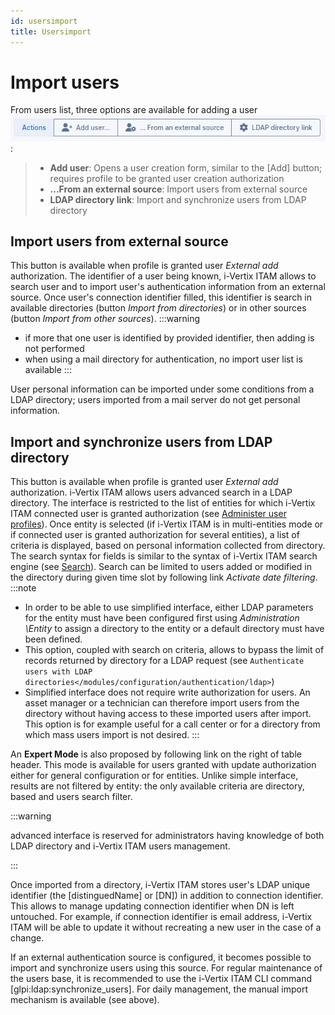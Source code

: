 ```yaml
---
id: usersimport
title: Usersimport
---
```


# Import users

From users list, three options are available for adding a user
![addUserAll](../../../assets/modules/administration/images/addUserAll.png):

> - **Add user**: Opens a user creation form, similar to the
>   [Add] button; requires profile to be granted user
>   creation authorization
> - **...From an external source**: Import users from external source
> - **LDAP directory link**: Import and synchronize users from LDAP
>   directory

## Import users from external source

This button is available when profile is granted user *External add*
authorization. The identifier of a user being known, i-Vertix ITAM allows to
search user and to import user's authentication information from an
external source. Once user's connection identifier filled, this
identifier is search in available directories (button *Import from
directories*) or in other sources (button *Import from other sources*).
:::warning

- if more that one user is identified by provided identifier, then
  adding is not performed
- when using a mail directory for authentication, no import user list is
  available
:::

User personal information can be imported under some conditions from a
LDAP directory; users imported from a mail server do not get personal
information.

## Import and synchronize users from LDAP directory

This button is available when profile is granted user *External add*
authorization. i-Vertix ITAM allows users advanced search in a LDAP directory.
The interface is restricted to the list of entities for which i-Vertix ITAM
connected user is granted authorization (see
[Administer user profiles](/asset-management/modules/administration/profiles/profiles)). Once entity is selected (if i-Vertix ITAM is in multi-entities mode
or if connected user is granted authorization for several entities), a
list of criteria is displayed, based on personal information collected
from directory. The search syntax for fields is similar to the syntax of
i-Vertix ITAM search engine (see [Search](/asset-management/first-steps/search)). Search can be limited to users added or modified in the
directory during given time slot by following link *Activate date
filtering*.
:::note

- In order to be able to use simplified interface, either LDAP
  parameters for the entity must have been configured first using
  *Administration \Entity* to assign a directory to the entity or a
  default directory must have been defined.
- This option, coupled with search on criteria, allows to bypass the
  limit of records returned by directory for a LDAP request (see
  `Authenticate users with LDAP directories</modules/configuration/authentication/ldap>`)
- Simplified interface does not require write authorization for users.
  An asset manager or a technician can therefore import users from the
  directory without having access to these imported users after import.
  This option is for example useful for a call center or for a directory
  from which mass users import is not desired.
:::

An **Expert Mode** is also proposed by following link on the right of
table header. This mode is available for users granted with update
authorization either for general configuration or for entities. Unlike
simple interface, results are not filtered by entity: the only available
criteria are directory, based and users search filter.

:::warning

advanced interface is reserved for administrators having knowledge of
both LDAP directory and i-Vertix ITAM users management.

:::

Once imported from a directory, i-Vertix ITAM stores user's LDAP unique
identifier (the [distinguedName] or [DN]) in
addition to connection identifier. This allows to manage updating
connection identifier when DN is left untouched. For example, if
connection identifier is email address, i-Vertix ITAM will be able to update it
without recreating a new user in the case of a change.

If an external authentication source is configured, it becomes possible
to import and synchronize users using this source. For regular
maintenance of the users base, it is recommended to use the i-Vertix ITAM CLI
command [glpi:ldap:synchronize_users]. For daily management,
the manual import mechanism is available (see above).
